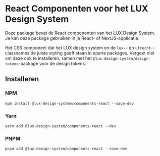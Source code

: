 # React Componenten voor het LUX Design System

Deze package bevat de React componenten van het LUX Design System.  
Je kan deze package gebruiken in je React- of NextJS-applicatie.

Het CSS component dat het LUX design system en de `lux-`- en `utrecht-`-classnames de juiste styling geeft staan in aparte packages. Vergeet niet om deze ook te installeren, samen met het `@lux-design-system/design-tokens`-package voor de design tokens.

## Installeren

### NPM

`npm install @lux-design-system/components-react --save-dev`

### Yarn

`yarn add @lux-design-system/components-react --dev`

### PNPM

`pnpm add @lux-design-system/components-react --save-dev`
